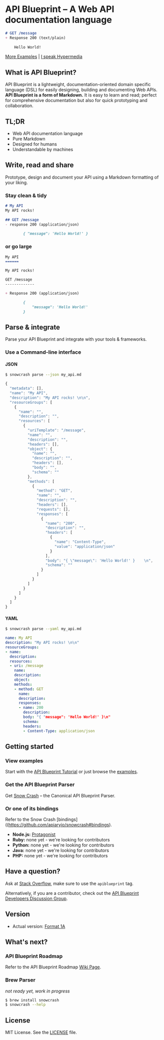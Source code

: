 # API Blueprint – A Web API documentation language

```markdown
# GET /message
+ Response 200 (text/plain)
	
    Hello World!
```
[More Examples](https://github.com/apiaryio/api-blueprint/blob/master/examples/1.%20Simplest%20API.md) | [I speak Hypermedia](https://github.com/apiaryio/api-blueprint/blob/master/examples/8.%20Resource%20Object.md)

## What is API Blueprint?

API Blueprint is a lightweight, documentation-oriented domain specific language (DSL) for easily designing, building and documenting Web APIs. **API Blueprint is a form of Markdown.** It is easy to learn and read; perfect for comprehensive documentation but also for quick prototyping and collaboration.

## TL;DR

+ Web API documentation language
+ Pure Markdown
+ Designed for humans
+ Understandable by machines

## Write, read and share

Prototype, design and document your API using a Markdown formatting of your liking.

### Stay clean & tidy

```markdown
# My API
My API rocks! 
 
## GET /message
- response 200 (application/json)
	
		{ "message": 'Hello World!' }
```

### or go large

```markdown
My API
======

My API rocks! 

GET /message
-------------

+ Response 200 (application/json)

		{ 
			"message": 'Hello World!' 
		}
```

## Parse & integrate
Parse your API Blueprint and integrate with your tools & frameworks.

### Use a Command-line interface

#### JSON

```sh
$ snowcrash parse --json my_api.md
```

```js
{
  "metadata": [],
  "name": "My API",
  "description": "My API rocks! \n\n",
  "resourceGroups": [
    {
      "name": "",
      "description": "",
      "resources": [
        {
          "uriTemplate": "/message",
          "name": "",
          "description": "",
          "headers": [],
          "object": {
            "name": "",
            "description": "",
            "headers": [],
            "body": "",
            "schema": ""
          },
          "methods": [
            {
              "method": "GET",
              "name": "",
              "description": "",
              "headers": [],
              "requests": [],
              "responses": [
                {
                  "name": "200",
                  "description": "",
                  "headers": [
                    {
                      "name": "Content-Type",
                      "value": "application/json"
                    }
                  ],
                  "body": "{ \"message\": 'Hello World!' }    \n",
                  "schema": ""
                }
              ]
            }
          ]
        }
      ]
    }
  ]
}
```

#### YAML

```sh
$ snowcrash parse --yaml my_api.md
```

```yaml
name: My API
description: "My API rocks! \n\n"
resourceGroups:
- name:
  description:
  resources:
  - uri: /message
    name:
    description:
    object:
    methods:
    - method: GET
      name:
      description:
      responses:
      - name: 200
        description:
        body: "{ "message": 'Hello World!' }\n"
        schema:
        headers:
        - Content-Type: application/json
```

## Getting started

### View examples

Start with the [API Blueprint Tutorial](https://github.com/apiaryio/api-blueprint/blob/master/examples/1.%20Simplest%20API.md) or just browse the [examples](https://github.com/apiaryio/api-blueprint/tree/master/examples).

### Get the API Blueprint Parser

Get [Snow Crash](https://github.com/apiaryio/snowcrash) – the Canonical API Blueprint Parser. 

### Or one of its bindings 

Refer to the Snow Crash [bindings]((https://github.com/apiaryio/snowcrash#bindings).

- **Node.js:** [Protagonist](https://github.com/apiaryio/protagonist)
- **Ruby:** none yet - we're looking for contributors
- **Python:** none yet - we're looking for contributors
- **Java:** none yet - we're looking for contributors
- **PHP:** none yet - we're looking for contributors

## Have a question?
Ask at [Stack Overflow](http://stackoverflow.com/questions/ask), make sure to use the `apiblueprint` tag.

Alternatively, if you are a contributor, check out the [API Blueprint Developers Discussion Group](https://groups.google.com/forum/?fromgroups#!forum/apiblueprint-dev). 

## Version
+ Actual version: [Format 1A](http://github.com/apiaryio/api-blueprint/blob/master/API%20Blueprint%20Specification.md)

## What's next?

### API Blueprint Roadmap

Refer to the API Blueprint Roadmap [Wiki Page](https://github.com/apiaryio/api-blueprint/wiki/API-Blueprint-Roadmap).

### Brew Parser

_not ready yet, work in progress_

```sh
$ brew install snowcrash
$ snowcrash --help
```

## License
MIT License. See the [LICENSE](https://github.com/apiaryio/api-blueprint/blob/master/LICENSE) file.

